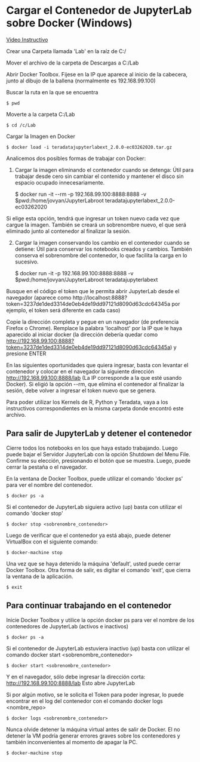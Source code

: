 # Cargar el Contenedor de JupyterLab sobre Docker (Windows)

[Video Instructivo](https://www.youtube.com/watch?v=6UGWn11RllM)

Crear una Carpeta llamada 'Lab' en la raíz de C:/ 


Mover el archivo  de la carpeta de Descargas a C:/Lab


Abrir Docker Toolbox. Fijese en la IP que aparece al inicio de la cabecera, junto al dibujo de la ballena (normalmente es 192.168.99.100)


Buscar la ruta en la que se encuentra

    $ pwd


Moverte a la carpeta C:/Lab

    $ cd /c/Lab


Cargar la Imagen en Docker

    $ docker load -i teradatajupyterlabext_2.0.0-ec03262020.tar.gz


Analicemos dos posibles formas de trabajar con Docker:

1. Cargar la imagen eliminando el contenedor cuando se detenga: Útil para trabajar desde cero sin cambiar el contenido y mantener el disco sin espacio ocupado innecesariamente.

    $ docker run -it --rm -p 192.168.99.100:8888:8888 -v $pwd:/home/jovyan/JupyterLabroot teradatajupyterlabext_2.0.0-ec03262020

Si elige esta opción, tendrá que ingresar un token nuevo cada vez que cargue la imagen. También se creará un sobrenombre nuevo, el que será eliminado junto al contenedor al finalizar la sesión.

2. Cargar la imagen conservando los cambio en el contenedor cuando se detiene: Útil para conservar los notebooks creados y cambios. También conserva el sobrenombre del contenedor, lo que facilita la carga en lo sucesivo.

    $ docker run -it -p 192.168.99.100:8888:8888 -v $pwd:/home/jovyan/JupyterLabroot teradatajupyterlabext




Busque en el código el token que le permita abrir JupyterLab desde el navegador (aparece como http://localhost:8888?token=3237de1ded3314de0eb4de19dd97121d8090d63cdc64345a por ejemplo, el token será diferente en cada caso)


Copie la dirección completa y pegue en un navegador (de preferencia Firefox o Chrome). Remplace la palabra 'localhost' por la IP que le haya aparecido al iniciar docker (la dirección debería quedar como http://192.168.99.100:8888?token=3237de1ded3314de0eb4de19dd97121d8090d63cdc64345a) y presione ENTER


En las siguientes oportunidades que quiera ingresar, basta con levantar el contenedor y colocar en el navegador la siguiente dirección http://192.168.99.100:8888/lab (La IP corresponde a la que esté usando Docker). Si eligió la opción --rm, que elimina el contenedor al finalizar la sesión, debe volver a ingresar el token nuevo que se genera.


Para poder utilizar los Kernels de R, Python y Teradata, vaya a los instructivos correspondientes en la misma carpeta donde encontró este archivo. 



## Para salir de JupyterLab y detener el contenedor


Cierre todos los notebooks en los que haya estado trabajando. Luego puede bajar el Servidor JupyterLab con la opción Shutdown del Menu File. Confirme su elección, presionando el botón que se muestra. Luego, puede cerrar la pestaña o el navegador.


En la ventana de Docker Toolbox, puede utilizar el comando 'docker ps' para ver el nombre del contenedor.

    $ docker ps -a


Si el contenedor de JupyterLab siguiera activo (up) basta con utilizar el comando 'docker stop'

    $ docker stop <sobrenombre_contenedor>


Luego de verificar que el contenedor ya está abajo, puede detener VirtualBox con el siguiente comando:

    $ docker-machine stop


Una vez que se haya detenido la máquina 'default', usted puede cerrar Docker Toolbox. Otra forma de salir, es digitar el comando 'exit', que cierra la ventana de la aplicación.

    $ exit



## Para continuar trabajando en el contenedor

Inicie Docker Toolbox y utilice la opción docker ps para ver el nombre de los contenedores de JupyterLab (activos e inactivos)

    $ docker ps -a


Si el contenedor de JupyterLab estuviera inactivo (up) basta con utilizar el comando docker start <sobrenombre_contenedor>

    $ docker start <sobrenombre_contenedor>


Y en el navegador, sólo debe ingresar la dirección corta: http://192.168.99.100:8888/lab Esto abre JupyterLab


Si por algún motivo, se le solicita el Token para poder ingresar, lo puede encontrar en el log del contenedor con el comando docker logs <nombre_repo>

    $ docker logs <sobrenombre_contenedor>

Nunca olvide detener la máquina virtual antes de salir de Docker. El no detener la VM podría generar errores graves sobre los contenedores y también inconvenientes al momento de apagar la PC.

    $ docker-machine stop

